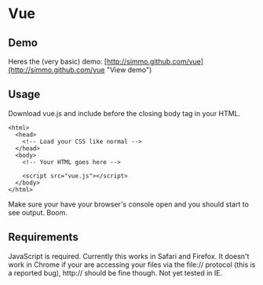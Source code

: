 # Vue

## Demo

Heres the (very basic) demo: [http://simmo.github.com/vue](http://simmo.github.com/vue "View demo")

## Usage

Download vue.js and include before the closing body tag in your HTML.
    
    <html>
      <head>
        <!-- Load your CSS like normal -->
      </head>
      <body>
        <!-- Your HTML goes here -->
        
        <script src="vue.js"></script>
      </body>
    </html>
    
Make sure your have your browser's console open and you should start to see output. Boom.
    
## Requirements
JavaScript is required. Currently this works in Safari and Firefox. It doesn't work in Chrome if your are accessing your files via the file:// protocol (this is a reported bug), http:// should be fine though. Not yet tested in IE.
